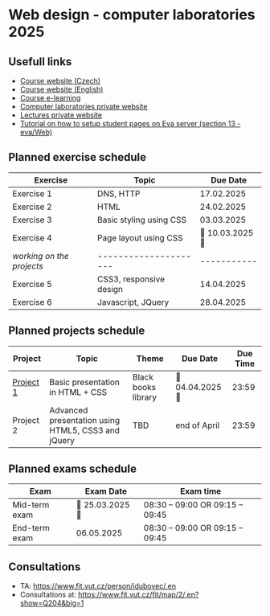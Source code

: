 # Web design - computer laboratories 2025

## Usefull links

- [Course website (Czech)](https://www.fit.vut.cz/study/course/280948/.cs)
- [Course website (English)](https://www.fit.vut.cz/study/course/280948/.en)
- [Course e-learning](https://moodle.vut.cz/course/view.php?id=280948)
- [Computer laboratories private website](https://www.fit.vut.cz/study/course/ITW/private/cviceni/)
- [Lectures private website](https://www.fit.vut.cz/study/course/ITW/private/prednasky/)
- [Tutorial on how to setup student pages on Eva server (section 13 - eva/Web)](https://www.fit.vut.cz/units/cvt/faq/.cs)

## Planned exercise schedule

| **Exercise** | **Topic**                     | **Due Date**  |
|--------------|-------------------------------|---------------|
| Exercise 1   | DNS, HTTP                     | 17.02.2025    |
| Exercise 2   | HTML                          | 24.02.2025    |
| Exercise 3   | Basic styling using CSS       | 03.03.2025    |
| Exercise 4   | Page layout using CSS         | :red_circle: 10.03.2025 :red_circle:  |
| _working on the projects_ | ---------------------| -----------   |
| Exercise 5   | CSS3, responsive design       | 14.04.2025    |
| Exercise 6   | Javascript, JQuery            | 28.04.2025    |

## Planned projects schedule

| **Project** | **Topic**                                          |      **Theme**      | **Due Date**  | **Due Time**  |
|--------------|---------------------------------------------------|---------------------|---------------|---------------|
| [Project 1](https://www.fit.vut.cz/study/course/ITW/private/cviceni/projekt1/)   | Basic presentation in HTML + CSS                   | Black books library |   :red_circle: 04.04.2025 :red_circle:  |     23:59     |
| Project 2   | Advanced presentation using HTML5, CSS3 and jQuery |         TBD         |  end of April |     23:59     |

## Planned exams schedule

|    **Exam**   |  **Exam Date** | **Exam time** |
|---------------|----------------|---------------|
| Mid-term exam | :red_circle: 25.03.2025 :red_circle:  | 08:30 – 09:00 OR 09:15 – 09:45|
| End-term exam |   06.05.2025   | 08:30 – 09:00 OR 09:15 – 09:45|

## Consultations

- TA: <https://www.fit.vut.cz/person/idubovec/.en>
- Consultations at: <https://www.fit.vut.cz/fit/map/2/.en?show=Q204&big=1>
